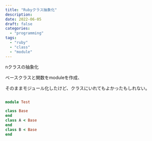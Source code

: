 ```yaml
---
title: "Rubyクラス抽象化"
description:
date: 2022-06-05
draft: false
categories:
  - "programming"
tags:
  - "ruby"
  - "class"
  - "module"
---
```


nクラスの抽象化

ベースクラスと関数をmoduleを作成、

そのままモジュール化したけど、クラスにいれてもよかったもしれない。

```ruby

module Test

class Base
end
class A < Base
end
class B < Base
end



```
